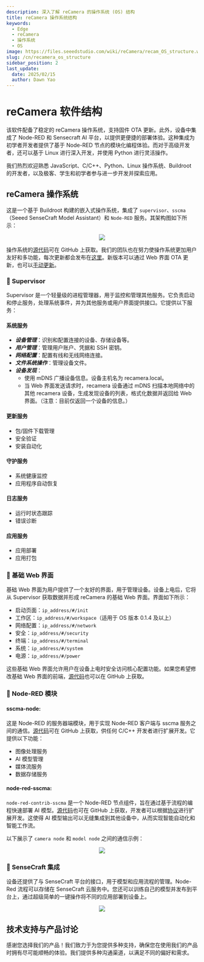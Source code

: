```yaml
---
description: 深入了解 reCamera 的操作系统 (OS) 结构
title: reCamera 操作系统结构
keywords:
  - Edge
  - reCamera
  - 操作系统
  - OS
image: https://files.seeedstudio.com/wiki/reCamera/recam_OS_structure.webp
slug: /cn/recamera_os_structure
sidebar_position: 2
last_update:
  date: 2025/02/15
  author: Dawn Yao
---
```


# reCamera 软件结构
该软件配备了稳定的 reCamera 操作系统，支持固件 OTA 更新。此外，设备中集成了 Node-RED 和 Sensecraft AI 平台，以提供更便捷的部署体验。这种集成为初学者开发者提供了基于 Node-RED 节点的模块化编程体验。而对于高级开发者，还可以基于 Linux 进行深入开发，并使用 Python 进行灵活操作。

我们热烈欢迎熟悉 JavaScript、C/C++、Python、Linux 操作系统、Buildroot 的开发者，以及极客、学生和初学者参与进一步开发并探索应用。

## reCamera 操作系统
这是一个基于 Buildroot 构建的嵌入式操作系统，集成了 `supervisor`、`sscma`（Seeed SenseCraft Model Assistant）和 `Node-RED` 服务。其架构图如下所示：

<div align="center"><img width={600} src="https://files.seeedstudio.com/wiki/reCamera/recam_OS_structure.png" /></div>

操作系统的[源代码](https://github.com/Seeed-Studio/reCamera-OS)可在 GitHub 上获取。我们的团队也在努力使操作系统更加用户友好和多功能，每次更新都会发布在[这里](https://github.com/Seeed-Studio/reCamera-OS/releases)。新版本可以通过 Web 界面 OTA 更新，也可以[手动更新](https://wiki.seeedstudio.com/cn/recamera_os_version_control)。

### 🧩 Supervisor
Supervisor 是一个轻量级的进程管理器，用于监控和管理其他服务。它负责启动和停止服务，处理系统事件，并为其他服务或用户界面提供接口。它提供以下服务：
#### 系统服务
- ***设备管理***：识别和配置连接的设备、存储设备等。
- ***用户管理***：管理用户账户、凭据和 SSH 密钥。
- ***网络配置***：配置有线和无线网络连接。
- ***文件系统操作***：管理设备文件。
- ***设备发现***：
    - 使用 mDNS 广播设备信息。设备主机名为 recamera.local。
    - 当 Web 界面发送请求时，recamera 设备通过 mDNS 扫描本地网络中的其他 recamera 设备，生成发现设备的列表，格式化数据并返回给 Web 界面。（注意：目前仅返回一个设备的信息。）

#### 更新服务
- 包/固件下载管理
- 安全验证
- 安装自动化

#### 守护服务
- 系统健康监控
- 应用程序自动恢复

#### 日志服务
- 运行时状态跟踪
- 错误诊断

#### 应用服务
- 应用部署
- 应用打包

### 🧩 基础 Web 界面
基础 Web 界面为用户提供了一个友好的界面，用于管理设备。设备上电后，它将从 Supervisor 获取数据并形成 reCamera 的基础 Web 界面。界面如下所示：

- 启动页面：`ip_address/#/init`
- 工作区：`ip_address/#/workspace`（适用于 OS 版本 0.1.4 及以上）
- 网络配置：`ip_address/#/network`
- 安全：`ip_address/#/security`
- 终端：`ip_address/#/terminal`
- 系统：`ip_address/#/system`
- 电源：`ip_address/#/power`

这些基础 Web 界面允许用户在设备上电时安全访问核心配置功能。如果您希望修改基础 Web 界面的前端，[源代码](https://github.com/Seeed-Studio/sscma-example-sg200x/tree/main/solutions/supervisor/www)也可以在 GitHub 上获取。

### 🧩 Node-RED 模块
#### sscma-node:
这是 Node-RED 的服务器端模块，用于实现 Node-RED 客户端与 sscma 服务之间的通信。[源代码](https://github.com/Seeed-Studio/sscma-example-sg200x/tree/main/solutions/sscma-node)可在 GitHub 上获取，供任何 C/C++ 开发者进行扩展开发。它提供以下功能：
- 图像处理服务
- AI 模型管理
- 媒体流服务
- 数据存储服务

#### node-red-sscma:
`node-red-contrib-sscma` 是一个 Node-RED 节点组件，旨在通过基于流程的编程快速部署 AI 模型。[源代码](https://github.com/Seeed-Studio/node-red-contrib-sscma)也可在 GitHub 上获取，开发者可以根据[协议](https://wiki.seeedstudio.com/cn/node_red_protocol)进行扩展开发。这使得 AI 模型输出可以无缝集成到其他设备中，从而实现智能自动化和智能工作流。

以下展示了 `camera node` 和 `model node` 之间的通信示例：

<div align="center"><img width={600} src="https://files.seeedstudio.com/wiki/reCamera/vision_inference.png" /></div>

### 🧩 SenseCraft 集成
设备还提供了与 SenseCraft 平台的接口，用于模型和应用流程的管理。Node-Red 流程可以存储在 SenseCraft 云服务中。您还可以训练自己的模型并发布到平台上，通过超级简单的一键操作将不同的应用部署到设备上。

<div align="center"><img width={600} src="https://files.seeedstudio.com/wiki/reCamera/sensecraft_applications.png" /></div>

## 技术支持与产品讨论

感谢您选择我们的产品！我们致力于为您提供多种支持，确保您在使用我们的产品时拥有尽可能顺畅的体验。我们提供多种沟通渠道，以满足不同的偏好和需求。

<div class="button_tech_support_container">
<a href="https://forum.seeedstudio.com/" class="button_forum"></a> 
<a href="https://www.seeedstudio.com/contacts" class="button_email"></a>
</div>

<div class="button_tech_support_container">
<a href="https://discord.gg/eWkprNDMU7" class="button_discord"></a> 
<a href="https://github.com/Seeed-Studio/wiki-documents/discussions/69" class="button_discussion"></a>
</div>